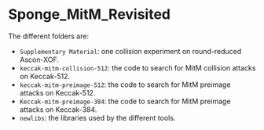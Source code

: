 # Sponge_MitM_Revisited
The different folders are:
- `Supplementary Material`: one collision experiment on round-reduced Ascon-XOF.
- `keccak-mitm-collision-512`: the code to search for MitM collision attacks on Keccak-512.
- `keccak-mitm-preimage-512`: the code to search for MitM preimage attacks on Keccak-512.
- `Keccak-mitm-preimage-384`: the code to search for MitM preimage attacks on Keccak-384.
- `newlibs`: the libraries used by the different tools. 
